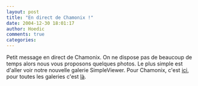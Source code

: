```yaml
---
layout: post
title: "En direct de Chamonix !"
date: 2004-12-30 18:01:17
author: Hoedic
comments: true
categories: 
---
```



Petit message en direct de Chamonix. On ne dispose pas de beaucoup de temps alors nous vous proposons quelques photos. Le plus simple est d'aller voir notre nouvelle galerie SimpleViewer. Pour Chamonix, c'est [ici](http://mon-ile.net/images/index.php?album=Chamonix_2004), pour toutes les galeries c'est [là](http://mon-ile.net/images/).